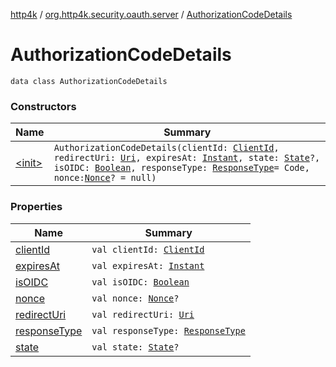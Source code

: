 [http4k](../../index.md) / [org.http4k.security.oauth.server](../index.md) / [AuthorizationCodeDetails](./index.md)

# AuthorizationCodeDetails

`data class AuthorizationCodeDetails`

### Constructors

| Name | Summary |
|---|---|
| [&lt;init&gt;](-init-.md) | `AuthorizationCodeDetails(clientId: `[`ClientId`](../-client-id/index.md)`, redirectUri: `[`Uri`](../../org.http4k.core/-uri/index.md)`, expiresAt: `[`Instant`](https://docs.oracle.com/javase/9/docs/api/java/time/Instant.html)`, state: `[`State`](../../org.http4k.security/-state/index.md)`?, isOIDC: `[`Boolean`](https://kotlinlang.org/api/latest/jvm/stdlib/kotlin/-boolean/index.html)`, responseType: `[`ResponseType`](../../org.http4k.security/-response-type/index.md)` = Code, nonce: `[`Nonce`](../../org.http4k.security.openid/-nonce/index.md)`? = null)` |

### Properties

| Name | Summary |
|---|---|
| [clientId](client-id.md) | `val clientId: `[`ClientId`](../-client-id/index.md) |
| [expiresAt](expires-at.md) | `val expiresAt: `[`Instant`](https://docs.oracle.com/javase/9/docs/api/java/time/Instant.html) |
| [isOIDC](is-o-i-d-c.md) | `val isOIDC: `[`Boolean`](https://kotlinlang.org/api/latest/jvm/stdlib/kotlin/-boolean/index.html) |
| [nonce](nonce.md) | `val nonce: `[`Nonce`](../../org.http4k.security.openid/-nonce/index.md)`?` |
| [redirectUri](redirect-uri.md) | `val redirectUri: `[`Uri`](../../org.http4k.core/-uri/index.md) |
| [responseType](response-type.md) | `val responseType: `[`ResponseType`](../../org.http4k.security/-response-type/index.md) |
| [state](state.md) | `val state: `[`State`](../../org.http4k.security/-state/index.md)`?` |
